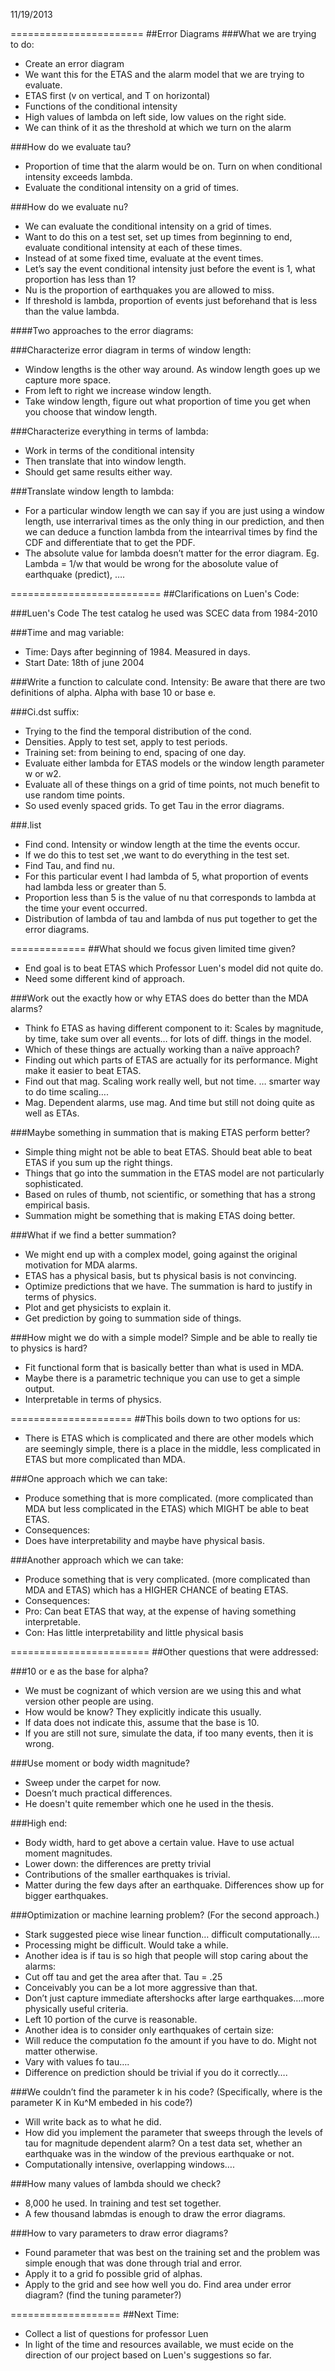 11/19/2013

=======================
##Error Diagrams
###What we are trying to do:
- Create an error diagram
- We want this for the ETAS and the alarm model that we are trying to evaluate.
- ETAS first (v on vertical, and T on horizontal)
- Functions of the conditional intensity
- High values of lambda on left side, low values on the right side.
- We can think of it as the threshold at which we turn on the alarm

###How do we evaluate tau?
- Proportion of time that the alarm would be on. Turn on when conditional intensity exceeds lambda.
- Evaluate the conditional intensity on a grid of times. 

###How do we evaluate nu?
- We can evaluate the conditional intensity on a grid of times.
- Want to do this on a test set, set up times from beginning to end, evaluate conditional intensity at each of 
these times. 
- Instead of at some fixed time, evaluate at the event times.
- Let’s say the event conditional intensity just before the event is 1, what proportion has less than 1?
- Nu is the proportion of earthquakes you are allowed to miss.
- If threshold is lambda, proportion of events just beforehand that is less than the value lambda.

####Two approaches to the error diagrams:

###Characterize error diagram in terms of window length:
- Window lengths is the other way around. As window length goes up we capture more space. 
- From left to right we increase window length.
- Take window length, figure out what proportion of time you get when you choose that window length.

###Characterize everything in terms of lambda:
- Work in terms of the conditional intensity
- Then translate that into window length. 
- Should get same results either way.

###Translate window length to lambda:
- For a particular window length we can say if you are just using a window length, use interrarival times
as the only thing in our prediction, and then we can deduce a function lambda from the intearrival 
times by find the CDF and differentiate that to get the PDF. 
- The absolute value for lambda doesn’t matter for the error diagram.
Eg. Lambda = 1/w that would be wrong for the abosolute value of earthquake (predict), ….

==========================
##Clarifications on Luen's Code:

###Luen's Code
The test catalog he used was SCEC data from 1984-2010

###Time and mag variable:
- Time: Days after beginning of 1984. Measured in days. 
- Start Date: 18th of june 2004 

###Write a function to calculate cond. Intensity:
Be aware that there are two definitions of alpha. Alpha with base 10 or base e.

###Ci.dst suffix: 
- Trying to the find the temporal distribution of the cond. 
- Densities. Apply to test set, apply to test periods. 
- Training set: from beining to end, spacing of one day. 
- Evaluate either lambda for ETAS models or the window length parameter w or w2. 
- Evaluate all of these things on a grid of time points, not much benefit to use random time points. 
- So used evenly spaced grids. To get Tau in the error diagrams.

###.list 
- Find cond. Intensity or window length at the time the events occur. 
- If we do this to test set ,we want to do everything in the test set. 
- Find Tau, and find nu. 
- For this particular event I had lambda of 5, what proportion of events had lambda less or greater than 5. 
- Proportion less than 5 is the value of nu that corresponds to lambda at the time your event occurred. 
- Distribution of lambda of tau and lambda of nus put together to get the error diagrams. 


=============
##What should we focus given limited time given?
- End goal is to beat ETAS which Professor Luen's model did not quite do. 
- Need some different kind of approach. 

###Work out the exactly how or why ETAS does do better than the MDA alarms?
- Think fo ETAS as having different component to it: Scales by magnitude, by time, take sum over all events… 
for lots of diff. things in the model. 
- Which of these things are actually working than a naïve approach?
- Finding out which parts of ETAS are actually for its performance. Might make it easier to beat ETAS. 
- Find out that mag. Scaling work really well, but not time. … smarter way to do time scaling….
- Mag. Dependent alarms, use mag. And time but still not doing quite as well as ETAs. 
 
###Maybe something in summation that is making ETAS perform better?
- Simple thing might not be able to beat ETAS. Should beat able to beat ETAS if you sum up the right things. 
- Things that go into the summation in the ETAS model are not particularly sophisticated. 
- Based on rules of thumb, not scientific, or something that has a strong empirical basis.
- Summation might be something that is making ETAS doing better. 

###What if we find a better summation?
- We might end up with a complex model, going against the original motivation for MDA alarms. 
- ETAS has a physical basis, but ts physical basis is not convincing.
- Optimize predictions that we have. The summation is hard to justify in terms of physics.  
- Plot and get physicists to explain it.
- Get prediction by going to summation side of things.

###How might we do with a simple model? Simple and be able to really tie to physics is hard?
- Fit functional form that is basically better than what is used in MDA. 
- Maybe there is a parametric technique you can use to get a simple output.  
- Interpretable in terms of physics.

=====================
##This boils down to two options for us:
- There is ETAS which is complicated and there are other models which are seemingly simple, 
there is a place in the middle, less complicated in ETAS but more complicated than MDA.

###One approach which we can take: 
- Produce something that is more complicated. (more complicated than MDA but less complicated in the ETAS) which MIGHT be
able to beat ETAS. 
- Consequences: 
- Does have interpretability and maybe have physical basis.

###Another approach which we can take: 
- Produce something that is very complicated. (more complicated than MDA and ETAS) which has a HIGHER CHANCE of beating
ETAS.
- Consequences:
- Pro: Can beat ETAS that way, at the expense of having something interpretable.
- Con: Has little interpretability and little physical basis


========================
##Other questions that were addressed:

###10 or e as the base for alpha?
- We must be cognizant of which version are we using this and what version other people are using. 
- How would be know? They explicitly indicate this usually. 
- If data does not indicate this, assume that the base is 10.
- If you are still not sure, simulate the data, if too many events, then it is wrong.

###Use moment or body width magnitude?
- Sweep under the carpet for now. 
- Doesn’t much practical differences. 
- He doesn't quite remember which one he used in the thesis.

###High end:
- Body width, hard to get above a certain value. Have to use actual moment magnitudes. 
- Lower down: the differences are pretty trivial
- Contributions of the smaller earthquakes is trivial.
- Matter during the few days after an earthquake. Differences show up for bigger earthquakes.

###Optimization or machine learning problem? (For the second approach.)
- Stark suggested piece wise linear function… difficult computationally….
- Processing might be difficult. Would take a while. 
- Another idea is if tau is so high that people will stop caring about the alarms:
- Cut off tau and get the area after that. Tau = .25 
- Conceivably you can be a lot more aggressive than that. 
- Don’t just capture immediate aftershocks after large earthquakes….more physically useful criteria.
- Left 10 portion of the curve is reasonable.
- Another idea is to consider only earthquakes of certain size:
- Will reduce the computation fo the amount if you have to do. Might not matter otherwise.
- Vary with values fo tau….
- Difference on prediction should be trivial if you do it correctly….

###We couldn’t find the parameter k in his code? (Specifically, where is the parameter K in Ku^M embeded in his code?)
- Will write back as to what he did.
- How did you implement the parameter that sweeps through the levels of tau for magnitude dependent alarm?
On a test data set, whether an earthquake was in the window of the previous earthquake or not. 
- Computationally intensive, overlapping windows…. 

###How many values of lambda should we check? 
- 8,000 he used. In training and test set together. 
- A few thousand labmdas is enough to draw the error diagrams. 

###How to vary parameters to draw error diagrams?
- Found parameter that was best on the training set and the problem was simple enough that was done through 
trial and error. 
- Apply it to a grid fo possible grid of alphas. 
- Apply to the grid and see how well you do. Find area under error diagram? (find the tuning parameter?) 

===================
##Next Time:
- Collect a list of questions for professor Luen
- In light of the time and resources available, we must ecide on the direction of our project based on Luen's suggestions 
so far.


